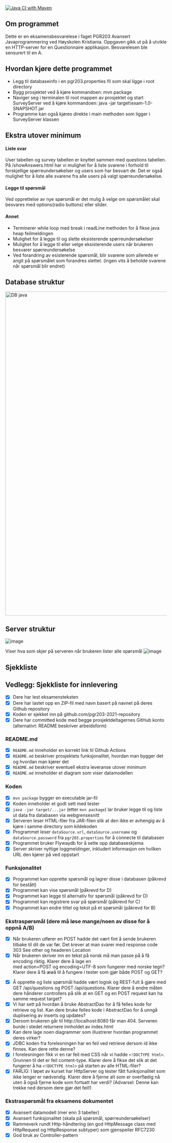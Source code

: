 [![Java CI with Maven](https://github.com/kristiania-pgr203-2021/pgr203-exam-Velpre/actions/workflows/maven.yml/badge.svg)](https://github.com/kristiania-pgr203-2021/pgr203-exam-Velpre/actions/workflows/maven.yml)

## Om programmet

Dette er en eksamensbesvarelese i faget PGR203 Avansert Javaprogrammering ved Høyskolen Kristiania. Oppgaven gikk ut på å utvikle en HTTP-server for en Questionnaire applikasjon. Besvarelesen ble sensurert til en A.

## Hvordan kjøre dette programmet

* Legg til databaseinfo i en pgr203.properties fil som skal ligge i root directory
* Bygg prosjektet ved å kjøre kommandoen: mvn package
* Naviger seg i terminalen til root mappen av prosjektet og start SurveyServer ved å kjøre kommandoen: java -jar target\exam-1.0-SNAPSHOT.jar
* Programme kan også kjøres direkte i main methoden som ligger i SurveyServer klassen

## Ekstra utover minimum

#### Liste svar

User tabellen og survey tabellen er knyttet sammen med questions tabellen. På /showAnswers.html har vi mulighet for å
liste svarene i forhold til forskjellige spørreundersøkelser og users som har besvart de. Det er også mulighet for å
liste alle svarene fra alle users på valgt spørreundersøkelse.

#### Legge til spørsmål

Ved opprettelse av nye spørsmål er det mulig å velge om spørsmålet skal besvares med options(radio buttons) eller
slider.

#### Annet

* Terminerer while loop med break i readLine methoden for å fikse java heap feilmeldingen
* Mulighet for å legge til og slette eksisterende spørreundersøkelser
* Mulighet for å legge til eller velge eksisterende users når brukeren besvarer spørreundersøkelse
* Ved forandring av esisterende spørsmål, blir svarene som allerede er angit på spørsmålet som forandres slettet. (ingen vits å beholde svarene når spørsmål blir endret)

## Database struktur

<img width="1011" alt="DB java" src="https://user-images.githubusercontent.com/65472724/141207340-974c2d00-ac59-4f47-8cb0-d3983e0d43fe.PNG">

## Server struktur

![image](https://user-images.githubusercontent.com/65472724/141470757-f4af41ca-7dc3-408b-ba19-3bd763712a07.png)

Viser hva som skjer på serveren når brukeren lister alle spørsmål
![image](https://user-images.githubusercontent.com/65472724/141493105-3ad37167-7fc0-4971-883b-87a1611cffd9.png)

## Sjekkliste

## Vedlegg: Sjekkliste for innlevering

* [x] Dere har lest eksamensteksten
* [x] Dere har lastet opp en ZIP-fil med navn basert på navnet på deres Github repository
* [x] Koden er sjekket inn på github.com/pgr203-2021-repository
* [x] Dere har committed kode med begge prosjektdeltagernes GitHub konto (alternativt: README beskriver arbeidsform)

### README.md

* [x] `README.md` inneholder en korrekt link til Github Actions
* [x] `README.md` beskriver prosjektets funksjonalitet, hvordan man bygger det og hvordan man kjører det
* [x] `README.md` beskriver eventuell ekstra leveranse utover minimum
* [x] `README.md` inneholder et diagram som viser datamodellen

### Koden

* [x] `mvn package` bygger en executable jar-fil
* [x] Koden inneholder et godt sett med tester
* [x] `java -jar target/...jar` (etter `mvn package`) lar bruker legge til og liste ut data fra databasen via
  webgrensesnitt
* [x] Serveren leser HTML-filer fra JAR-filen slik at den ikke er avhengig av å kjøre i samme directory som kildekoden
* [x] Programmet leser `dataSource.url`, `dataSource.username` og `dataSource.password` fra `pgr203.properties` for å
  connecte til databasen
* [x] Programmet bruker Flywaydb for å sette opp databaseskjema
* [x] Server skriver nyttige loggmeldinger, inkludert informasjon om hvilken URL den kjører på ved oppstart

### Funksjonalitet

* [x] Programmet kan opprette spørsmål og lagrer disse i databasen (påkrevd for bestått)
* [x] Programmet kan vise spørsmål (påkrevd for D)
* [x] Programmet kan legge til alternativ for spørsmål (påkrevd for D)
* [x] Programmet kan registrere svar på spørsmål (påkrevd for C)
* [x] Programmet kan endre tittel og tekst på et spørsmål (påkrevd for B)

### Ekstraspørsmål (dere må løse mange/noen av disse for å oppnå A/B)

* [x] Når brukeren utfører en POST hadde det vært fint å sende brukeren tilbake til dit de var før. Det krever at man
  svarer med response code 303 See other og headeren Location
* [x] Når brukeren skriver inn en tekst på norsk må man passe på å få encoding riktig. Klarer dere å lage en <form> med
  action=POST og encoding=UTF-8 som fungerer med norske tegn? Klarer dere å få æøå til å fungere i tester som gjør både
  POST og GET?
* [x] Å opprette og liste spørsmål hadde vært logisk og REST-fult å gjøre med GET /api/questions og POST /api/questions.
  Klarer dere å endre måten dere hånderer controllers på slik at en GET og en POST request kan ha samme request target?
* [x] Vi har sett på hvordan å bruke AbstractDao for å få felles kode for retrieve og list. Kan dere bruke felles kode i
  AbstractDao for å unngå duplisering av inserts og updates?
* [x] Dersom brukeren går til http://localhost:8080 får man 404. Serveren burde i stedet returnere innholdet av
  index.html
* [x] Kan dere lage noen diagrammer som illustrerer hvordan programmet deres virker?
* [x] JDBC koden fra forelesningen har en feil ved retrieve dersom id ikke finnes. Kan dere rette denne?
* [x] I forelesningen fikk vi en rar feil med CSS når vi hadde `<!DOCTYPE html>`. Grunnen til det er feil content-type.
  Klarer dere å fikse det slik at det fungerer å ha `<!DOCTYPE html>` på starten av alle HTML-filer?
* [x] FARLIG: I løpet av kurset har HttpServer og tester fått funksjonalitet som ikke lenger er nødvendig. Klarer dere å
  fjerne alt som er overflødig nå uten å også fjerne kode som fortsatt har verdi? (Advarsel: Denne kan trekke ned dersom
  dere gjør det feil!)

### Ekstraspørsmål fra eksamens dokumentet

* [x] Avansert datamodell (mer enn 3 tabeller)
* [x] Avansert funksjonalitet (skala på spørsmål, spørreundersøkelser)
* [x] Rammeverk rundt Http-håndtering (en god HttpMessage class med HttpRequest og HttpResponse subtyper) som
  gjenspeiler RFC7230
* [x] God bruk av Controller-pattern 
